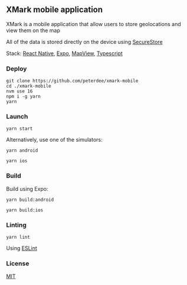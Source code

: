 ## XMark mobile application

XMark is a mobile application that allow users to store geolocations and view them on the map

All of the data is stored directly on the device using [SecureStore](https://docs.expo.io/versions/latest/sdk/securestore)

Stack: [React Native](https://reactnative.dev), [Expo](https://expo.dev), [MapView](https://docs.expo.io/versions/latest/sdk/map-view), [Typescript](https://www.typescriptlang.org)

### Deploy

```shell script
git clone https://github.com/peterdee/xmark-mobile
cd ./xmark-mobile
nvm use 16
npm i -g yarn
yarn
```

### Launch

```shell script
yarn start
```

Alternatively, use one of the simulators:

```shell script
yarn android
```

```shell script
yarn ios
```

### Build

Build using Expo:

```shell script
yarn build:android
```

```shell script
yarn build:ios
```

### Linting

```shell script
yarn lint
```

Using [ESLint](https://eslint.org)

### License

[MIT](LICENSE.md)
